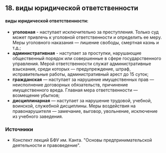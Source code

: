 ## 18. виды юридической ответственности

#### виды юридической ответственности: 

- **уголовная** - наступает исключительно за  преступления. Только суд может привлечь к уголовной ответственности и  определить ее меру. Меры уголовного наказания — лишение свободы, смертная казнь и т.д.;
- **административная** - наступает за проступки,  нарушающие общественный порядок или совершенные в сфере государственного  управления. Мерой ответственности служат административные взыскания,  среди которых — предупреждение, штраф, исправительные работы,  административный арест до 15 суток;
- **гражданская** — наступает за нарушение имущественных  прав — неисполнение договорных обязательств, причинение имущественного  вреда. Главная мера ответственности — возмещение убытков;
- **дисциплинарная** — наступает за нарушение трудовой,  учебной, воинской, служебной дисциплины. Меры воздействия на  правонарушителя — замечание, выговор, увольнение, исключение из учебного  заведения.

### Источники

- Конспект лекций БФУ им. Канта. "Основы предпринимательской деятельности и правоведение".